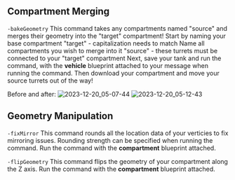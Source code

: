 ## Compartment Merging

```-bakeGeometry```
This command takes any compartments named "source" and merges their geometry into the "target" compartment!
Start by naming your base compartment "target" - capitalization needs to match
Name all compartments you wish to merge into it "source" - these turrets must be connected to your "target" compartment
Next, save your tank and run the command, with the **vehicle** blueprint attached to your message when running the command.
Then download your compartment and move your source turrets out of the way!

Before and after:
![2023-12-20_05-07-44](https://github.com/SprocketTools/SprocketBot/assets/137387488/ed71c4da-9b5f-4e59-a05a-c40aa07dd9f9)
![2023-12-20_05-12-43](https://github.com/SprocketTools/SprocketBot/assets/137387488/08e6ea94-005b-4068-aed7-1e5028d3997d)

## Geometry Manipulation

```-fixMirror```
This command rounds all the location data of your verticies to fix mirroring issues.  Rounding strength can be specified when running the command.
Run the command with the **compartment** blueprint attached.

```-flipGeometry```
This command flips the geometry of your compartment along the Z axis.
Run the command with the **compartment** blueprint attached.
